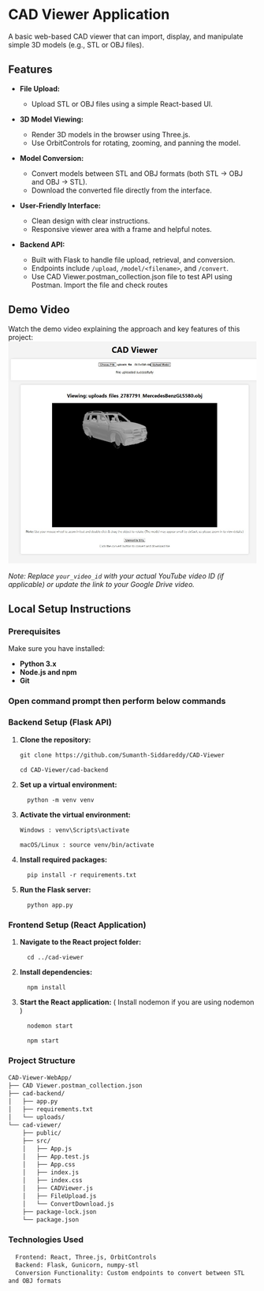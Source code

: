 # CAD Viewer Application

A basic web-based CAD viewer that can import, display, and manipulate simple 3D models (e.g., STL or OBJ files).

## Features

- **File Upload:**  
  - Upload STL or OBJ files using a simple React-based UI.
  
- **3D Model Viewing:**  
  - Render 3D models in the browser using Three.js.
  - Use OrbitControls for rotating, zooming, and panning the model.
  
- **Model Conversion:**  
  - Convert models between STL and OBJ formats (both STL → OBJ and OBJ → STL).
  - Download the converted file directly from the interface.
  
- **User-Friendly Interface:**  
  - Clean design with clear instructions.
  - Responsive viewer area with a frame and helpful notes.

- **Backend API:**  
  - Built with Flask to handle file upload, retrieval, and conversion.
  - Endpoints include `/upload`, `/model/<filename>`, and `/convert`.
  - Use CAD Viewer.postman_collection.json file to test API using Postman. Import the file and check routes

## Demo Video

Watch the demo video explaining the approach and key features of this project:  
[![Demo Video](/cad-viewer/public/CAD-Viewer-application-picture.jpg)](https://drive.google.com/file/d/your_google_drive_video_link/view)

*Note: Replace `your_video_id` with your actual YouTube video ID (if applicable) or update the link to your Google Drive video.*

## Local Setup Instructions

### Prerequisites

Make sure you have installed:
- **Python 3.x**
- **Node.js and npm**
- **Git**

### Open command prompt then perform below commands
### Backend Setup (Flask API)

1. **Clone the repository:**

   ```
   git clone https://github.com/Sumanth-Siddareddy/CAD-Viewer
   ```
   ```
   cd CAD-Viewer/cad-backend
   ```

2. **Set up a virtual environment:** 
    ```
      python -m venv venv
    ```
3. **Activate the virtual environment:** 
      ```
      Windows : venv\Scripts\activate
      ```
      ```
      macOS/Linux : source venv/bin/activate
      ```
5. **Install required packages:** 
    ```
      pip install -r requirements.txt
    ```
6. **Run the Flask server:** 
    ```
      python app.py
    ```
   
### Frontend Setup (React Application)
1. **Navigate to the React project folder:** 
    ```
      cd ../cad-viewer
    ```
2. **Install dependencies:** 
    ```
      npm install
    ```
3. **Start the React application:** ( Install nodemon if you are using nodemon )
    ```
      nodemon start
    ```
    ```
      npm start
    ```

### Project Structure
    CAD-Viewer-WebApp/
    ├── CAD Viewer.postman_collection.json
    ├── cad-backend/
    │   ├── app.py
    │   ├── requirements.txt
    │   └── uploads/
    └── cad-viewer/
        ├── public/
        ├── src/
        │   ├── App.js
        │   ├── App.test.js
        │   ├── App.css
        │   ├── index.js
        │   ├── index.css
        │   ├── CADViewer.js
        │   ├── FileUpload.js
        │   └── ConvertDownload.js
        ├── package-lock.json
        └── package.json

### Technologies Used
      Frontend: React, Three.js, OrbitControls
      Backend: Flask, Gunicorn, numpy-stl
      Conversion Functionality: Custom endpoints to convert between STL and OBJ formats
